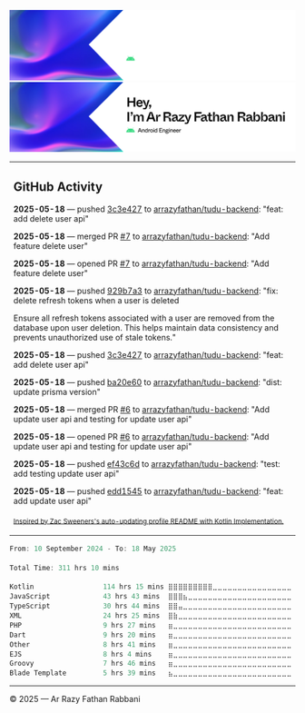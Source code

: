 ![Ar Razy Fathan Rabbani Banner](https://github.com/arrazyfathan/arrazyfathan/blob/main/media/banner-dark.png#gh-dark-mode-only)
![Ar Razy Fathan Rabbani Banner](https://github.com/arrazyfathan/arrazyfathan/blob/main/media/banner-light.png#gh-light-mode-only)

<table><tr><td valign="top" width="100%">    

## GitHub Activity

**2025-05-18** — pushed [3c3e427](https://github.com/arrazyfathan/tudu-backend/commits/3c3e4278d9280ea330236639923523221a2c2aed) to [arrazyfathan/tudu-backend](https://github.com/arrazyfathan/tudu-backend): "feat: add delete user api"

**2025-05-18** — merged PR [#7](https://github.com/arrazyfathan/tudu-backend/pull/7) to [arrazyfathan/tudu-backend](https://github.com/arrazyfathan/tudu-backend): "Add feature delete user"

**2025-05-18** — opened PR [#7](https://github.com/arrazyfathan/tudu-backend/pull/7) to [arrazyfathan/tudu-backend](https://github.com/arrazyfathan/tudu-backend): "Add feature delete user"

**2025-05-18** — pushed [929b7a3](https://github.com/arrazyfathan/tudu-backend/commits/929b7a3bc2d8b1456ca303bb14bdca24a055ea50) to [arrazyfathan/tudu-backend](https://github.com/arrazyfathan/tudu-backend): "fix: delete refresh tokens when a user is deleted

Ensure all refresh tokens associated with a user are removed from the database upon user deletion. This helps maintain data consistency and prevents unauthorized use of stale tokens."

**2025-05-18** — pushed [3c3e427](https://github.com/arrazyfathan/tudu-backend/commits/3c3e4278d9280ea330236639923523221a2c2aed) to [arrazyfathan/tudu-backend](https://github.com/arrazyfathan/tudu-backend): "feat: add delete user api"

**2025-05-18** — pushed [ba20e60](https://github.com/arrazyfathan/tudu-backend/commits/ba20e60e38c94e96f6a9afbeb1d8ae8e40b879e0) to [arrazyfathan/tudu-backend](https://github.com/arrazyfathan/tudu-backend): "dist: update prisma version"

**2025-05-18** — merged PR [#6](https://github.com/arrazyfathan/tudu-backend/pull/6) to [arrazyfathan/tudu-backend](https://github.com/arrazyfathan/tudu-backend): "Add update user api and testing for update user api"

**2025-05-18** — opened PR [#6](https://github.com/arrazyfathan/tudu-backend/pull/6) to [arrazyfathan/tudu-backend](https://github.com/arrazyfathan/tudu-backend): "Add update user api and testing for update user api"

**2025-05-18** — pushed [ef43c6d](https://github.com/arrazyfathan/tudu-backend/commits/ef43c6d29745e706b86ca27ad6e5c45b59175b70) to [arrazyfathan/tudu-backend](https://github.com/arrazyfathan/tudu-backend): "test: add testing update user api"

**2025-05-18** — pushed [edd1545](https://github.com/arrazyfathan/tudu-backend/commits/edd1545fd47eb3d6bc19eb0313ac921bb0af2132) to [arrazyfathan/tudu-backend](https://github.com/arrazyfathan/tudu-backend): "feat: add update user api"
                
<sub><a href="https://github.com/ZacSweers/ZacSweers/">Inspired by Zac Sweeners's auto-updating profile README with Kotlin Implementation.</a></sub>
</table>

<!--START_SECTION:waka-->

```kotlin
From: 10 September 2024 - To: 18 May 2025

Total Time: 311 hrs 10 mins

Kotlin                 114 hrs 15 mins ⣿⣿⣿⣿⣿⣿⣿⣿⣿⣀⣀⣀⣀⣀⣀⣀⣀⣀⣀⣀⣀⣀⣀⣀⣀   35.72 %
JavaScript             43 hrs 43 mins  ⣿⣿⣿⣦⣀⣀⣀⣀⣀⣀⣀⣀⣀⣀⣀⣀⣀⣀⣀⣀⣀⣀⣀⣀⣀   13.67 %
TypeScript             30 hrs 44 mins  ⣿⣿⣤⣀⣀⣀⣀⣀⣀⣀⣀⣀⣀⣀⣀⣀⣀⣀⣀⣀⣀⣀⣀⣀⣀   09.61 %
XML                    24 hrs 25 mins  ⣿⣷⣀⣀⣀⣀⣀⣀⣀⣀⣀⣀⣀⣀⣀⣀⣀⣀⣀⣀⣀⣀⣀⣀⣀   07.64 %
PHP                    9 hrs 27 mins   ⣶⣀⣀⣀⣀⣀⣀⣀⣀⣀⣀⣀⣀⣀⣀⣀⣀⣀⣀⣀⣀⣀⣀⣀⣀   02.95 %
Dart                   9 hrs 20 mins   ⣶⣀⣀⣀⣀⣀⣀⣀⣀⣀⣀⣀⣀⣀⣀⣀⣀⣀⣀⣀⣀⣀⣀⣀⣀   02.92 %
Other                  8 hrs 41 mins   ⣶⣀⣀⣀⣀⣀⣀⣀⣀⣀⣀⣀⣀⣀⣀⣀⣀⣀⣀⣀⣀⣀⣀⣀⣀   02.72 %
EJS                    8 hrs 4 mins    ⣶⣀⣀⣀⣀⣀⣀⣀⣀⣀⣀⣀⣀⣀⣀⣀⣀⣀⣀⣀⣀⣀⣀⣀⣀   02.53 %
Groovy                 7 hrs 46 mins   ⣶⣀⣀⣀⣀⣀⣀⣀⣀⣀⣀⣀⣀⣀⣀⣀⣀⣀⣀⣀⣀⣀⣀⣀⣀   02.43 %
Blade Template         5 hrs 39 mins   ⣦⣀⣀⣀⣀⣀⣀⣀⣀⣀⣀⣀⣀⣀⣀⣀⣀⣀⣀⣀⣀⣀⣀⣀⣀   01.77 %
```

<!--END_SECTION:waka-->

---
© 2025 — Ar Razy Fathan Rabbani